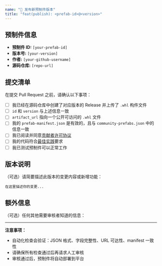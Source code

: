 ```yaml
---
name: "🚀 发布新预制件版本"
title: "feat(publish): <prefab-id>@<version>"
---
```


## 预制件信息

- **预制件 ID:** `[your-prefab-id]`
- **版本号:** `[your-version]`
- **作者:** `[your-github-username]`
- **源码仓库:** `[repo-url]`

## 提交清单

在提交 Pull Request 之前，请确认以下事项：

- [ ] 我已经在源码仓库中创建了对应版本的 Release 并上传了 `.whl` 构件文件
- [ ] `id` 和 `version` 与上述信息一致
- [ ] `artifact_url` 指向一个公开可访问的 `.whl` 文件
- [ ] 我的 `prefab-manifest.json` 是有效的，且与 `community-prefabs.json` 中的信息一致
- [ ] 我已阅读并同意[贡献者许可协议](CONTRIBUTING.md)
- [ ] 我的代码符合[最佳实践](CONTRIBUTING.md#最佳实践)要求
- [ ] 我已测试预制件可以正常工作

## 版本说明

（可选）请简要描述此版本的变更内容或新增功能：

```
在这里描述你的变更...
```

## 额外信息

（可选）任何其他需要审核者知道的信息：

---

**注意事项：**
- 自动化检查会验证：JSON 格式、字段完整性、URL 可达性、manifest 一致性
- 请确保所有检查通过后再请求人工审核
- 审核通过后，预制件将自动部署到平台


